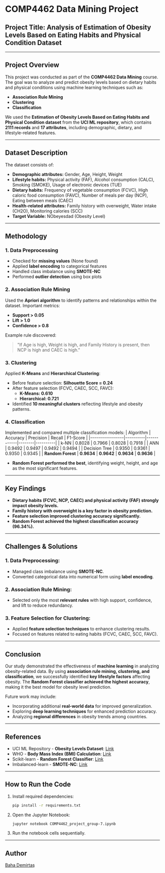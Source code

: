 # COMP4462 Data Mining Project

## Project Title: Analysis of Estimation of Obesity Levels Based on Eating Habits and Physical Condition Dataset

---

## Project Overview
This project was conducted as part of the **COMP4462 Data Mining** course. The goal was to analyze and predict obesity levels based on dietary habits and physical conditions using machine learning techniques such as:
- **Association Rule Mining**
- **Clustering**
- **Classification**

We used the **Estimation of Obesity Levels Based on Eating Habits and Physical Condition dataset** from the **UCI ML repository**, which contains **2111 records** and **17 attributes**, including demographic, dietary, and lifestyle-related features.

---

## Dataset Description
The dataset consists of:
- **Demographic attributes:** Gender, Age, Height, Weight
- **Lifestyle habits:** Physical activity (FAF), Alcohol consumption (CALC), Smoking (SMOKE), Usage of electronic devices (TUE)
- **Dietary habits:** Frequency of vegetable consumption (FCVC), High caloric food consumption (FAVC), Number of meals per day (NCP), Eating between meals (CAEC)
- **Health-related attributes:** Family history with overweight, Water intake (CH2O), Monitoring calories (SCC)
- **Target Variable:** NObeyesdad (Obesity Level)

---

## Methodology

### 1. **Data Preprocessing**
- Checked for **missing values** (None found)
- Applied **label encoding** to categorical features
- Handled class imbalance using **SMOTE-NC**
- Performed **outlier detection** using box plots

### 2. **Association Rule Mining**
Used the **Apriori algorithm** to identify patterns and relationships within the dataset. Important metrics:
- **Support > 0.05**
- **Lift > 1.0**
- **Confidence > 0.8**

Example rule discovered:
> "If Age is high, Weight is high, and Family History is present, then NCP is high and CAEC is high."

### 3. **Clustering**
Applied **K-Means** and **Hierarchical Clustering**:
- Before feature selection: **Silhouette Score = 0.24**
- After feature selection (FCVC, CAEC, SCC, FAVC):
  - **K-Means: 0.610**
  - **Hierarchical: 0.721**
- Identified **10 meaningful clusters** reflecting lifestyle and obesity patterns.

### 4. **Classification**
Implemented and compared multiple classification models:
| Algorithm        | Accuracy | Precision | Recall | F1-Score |
|-----------------|----------|------------|--------|----------|
| k-NN            | 0.8028   | 0.7966     | 0.8028 | 0.7918   |
| ANN             | 0.9492   | 0.9497     | 0.9492 | 0.9494   |
| Decision Tree   | 0.9350   | 0.9361     | 0.9350 | 0.9345   |
| **Random Forest** | **0.9634** | **0.9642** | **0.9634** | **0.9636** |

- **Random Forest performed the best**, identifying weight, height, and age as the most significant features.

---

## Key Findings
- **Dietary habits (FCVC, NCP, CAEC) and physical activity (FAF) strongly impact obesity levels.**
- **Family history with overweight is a key factor in obesity prediction.**
- **Feature selection improved clustering accuracy significantly.**
- **Random Forest achieved the highest classification accuracy (96.34%).**

---

## Challenges & Solutions
### **1. Data Preprocessing:**
- Managed class imbalance using **SMOTE-NC**.
- Converted categorical data into numerical form using **label encoding**.

### **2. Association Rule Mining:**
- Selected only the most **relevant rules** with high support, confidence, and lift to reduce redundancy.

### **3. Feature Selection for Clustering:**
- Applied **feature selection techniques** to enhance clustering results.
- Focused on features related to eating habits (FCVC, CAEC, SCC, FAVC).

---

## Conclusion
Our study demonstrated the effectiveness of **machine learning** in analyzing obesity-related data. By using **association rule mining, clustering, and classification**, we successfully identified **key lifestyle factors** affecting obesity. The **Random Forest classifier achieved the highest accuracy**, making it the best model for obesity level prediction.

Future work may include:
- Incorporating additional **real-world data** for improved generalization.
- Exploring **deep learning techniques** for enhanced prediction accuracy.
- Analyzing **regional differences** in obesity trends among countries.

---

## References
- UCI ML Repository - **Obesity Levels Dataset**: [Link](https://archive.ics.uci.edu/dataset/544/estimation+of+obesity+levels+based+on+eating+habits+and+physical+condition)
- WHO - **Body Mass Index (BMI) Calculation**: [Link](https://www.who.int/data/gho/data/themes/topics/topic-details/GHO/body-mass-index)
- Scikit-learn - **Random Forest Classifier**: [Link](https://scikit-learn.org/1.5/modules/generated/sklearn.ensemble.RandomForestClassifier.html)
- Imbalanced-learn - **SMOTE-NC**: [Link](https://imbalanced-learn.org/stable/references/generated/imblearn.over_sampling.SMOTENC.html)

---

## How to Run the Code
1. Install required dependencies:
   ```bash
   pip install -r requirements.txt
   ```
2. Open the Jupyter Notebook:
   ```bash
   jupyter notebook COMP4462_project_group-7.ipynb
   ```
3. Run the notebook cells sequentially.

---
## Author
[Baha Demirtaş](https://github.com/queshyoda)


